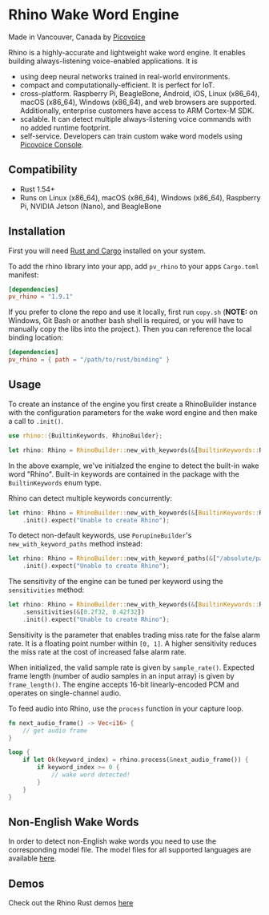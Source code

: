 # Rhino Wake Word Engine

Made in Vancouver, Canada by [Picovoice](https://picovoice.ai)

Rhino is a highly-accurate and lightweight wake word engine. It enables building always-listening voice-enabled
applications. It is

- using deep neural networks trained in real-world environments.
- compact and computationally-efficient. It is perfect for IoT.
- cross-platform. Raspberry Pi, BeagleBone, Android, iOS, Linux (x86_64), macOS (x86_64), Windows (x86_64), and web
browsers are supported. Additionally, enterprise customers have access to ARM Cortex-M SDK.
- scalable. It can detect multiple always-listening voice commands with no added runtime footprint.
- self-service. Developers can train custom wake word models using [Picovoice Console](https://picovoice.ai/console/).

## Compatibility

- Rust 1.54+
- Runs on Linux (x86_64), macOS (x86_64), Windows (x86_64), Raspberry Pi, NVIDIA Jetson (Nano), and BeagleBone

## Installation
First you will need [Rust and Cargo](https://rustup.rs/) installed on your system.

To add the rhino library into your app, add `pv_rhino` to your apps `Cargo.toml` manifest:
```toml
[dependencies]
pv_rhino = "1.9.1"
```

If you prefer to clone the repo and use it locally, first run `copy.sh` (**NOTE:** on Windows, Git Bash or another bash shell is required, or you will have to manually copy the libs into the project.). Then you can reference the local binding location:
```toml
[dependencies]
pv_rhino = { path = "/path/to/rust/binding" }
```

## Usage

To create an instance of the engine you first create a RhinoBuilder instance with the configuration parameters for the wake word engine and then make a call to `.init()`.

```rust
use rhino::{BuiltinKeywords, RhinoBuilder};

let rhino: Rhino = RhinoBuilder::new_with_keywords(&[BuiltinKeywords::Rhino]).init().expect("Unable to create Rhino");
```
In the above example, we've initialzed the engine to detect the built-in wake word "Rhino". Built-in keywords are contained in the package with the `BuiltinKeywords` enum type.

Rhino can detect multiple keywords concurrently:
```rust
let rhino: Rhino = RhinoBuilder::new_with_keywords(&[BuiltinKeywords::Rhino, BuiltinKeywords::Blueberry, BuiltinKeywords::Bumblebee])
    .init().expect("Unable to create Rhino");
```

To detect non-default keywords, use `PorupineBuilder`'s `new_with_keyword_paths` method instead:
```rust
let rhino: Rhino = RhinoBuilder::new_with_keyword_paths(&["/absolute/path/to/keyword/one", "/absolute/path/to/keyword/two"])
    .init().expect("Unable to create Rhino");
```

The sensitivity of the engine can be tuned per keyword using the `sensitivities` method:
```rust
let rhino: Rhino = RhinoBuilder::new_with_keywords(&[BuiltinKeywords::Rhino, BuiltinKeywords::Bumblebee])
    .sensitivities(&[0.2f32, 0.42f32])
    .init().expect("Unable to create Rhino");
```

Sensitivity is the parameter that enables trading miss rate for the false alarm rate. It is a floating point number within `[0, 1]`. A higher sensitivity reduces the miss rate at the cost of increased false alarm rate.

When initialized, the valid sample rate is given by `sample_rate()`. Expected frame length (number of audio samples in an input array) is given by `frame_length()`. The engine accepts 16-bit linearly-encoded PCM and operates on single-channel audio.

To feed audio into Rhino, use the `process` function in your capture loop.
```rust
fn next_audio_frame() -> Vec<i16> {
    // get audio frame
}

loop {
    if let Ok(keyword_index) = rhino.process(&next_audio_frame()) {
        if keyword_index >= 0 {
            // wake word detected!
        }   
    }
}
```

## Non-English Wake Words

In order to detect non-English wake words you need to use the corresponding model file. The model files for all supported languages are available [here](/lib/common).

## Demos

Check out the Rhino Rust demos [here](/demo/rust)

